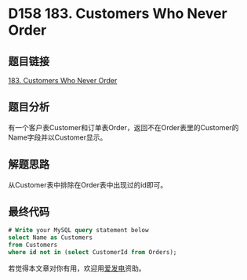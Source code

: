 # D158 183. Customers Who Never Order

## 题目链接

[183. Customers Who Never Order](https://leetcode.com/problems/customers-who-never-order/)

## 题目分析

有一个客户表Customer和订单表Order，返回不在Order表里的Customer的Name字段并以Customer显示。

## 解题思路

从Customer表中排除在Order表中出现过的id即可。

## 最终代码

```sql
# Write your MySQL query statement below
select Name as Customers 
from Customers 
where id not in (select CustomerId from Orders);
```

若觉得本文章对你有用，欢迎用[爱发电](https://afdian.net/@skys215)资助。

